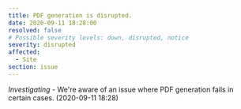 ```yaml
---
title: PDF generation is disrupted.
date: 2020-09-11 18:28:00
resolved: false
# Possible severity levels: down, disrupted, notice
severity: disrupted
affected:
  - Site
section: issue
---
```


*Investigating* - We're aware of an issue where PDF generation fails in certain cases. (2020-09-11 18:28)
